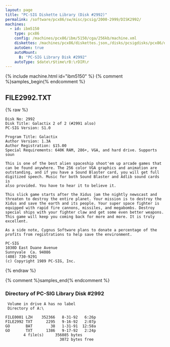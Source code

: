 ```yaml
---
layout: page
title: "PC-SIG Diskette Library (Disk #2992)"
permalink: /software/pcx86/sw/misc/pcsig/2000-2999/DISK2992/
machines:
  - id: ibm5150
    type: pcx86
    config: /machines/pcx86/ibm/5150/cga/256kb/machine.xml
    diskettes: /machines/pcx86/diskettes.json,/disks/pcsigdisks/pcx86/diskettes.json
    autoGen: true
    autoMount:
      B: "PC-SIG Library Disk #2992"
    autoType: $date\r$time\rB:\rDIR\r
---
```


{% include machine.html id="ibm5150" %}
{% comment %}samples_begin{% endcomment %}

## FILE2992.TXT

{% raw %}
```
Disk No: 2992                                                           
Disk Title: Galactix 2 of 2 (#2991 also)                                
PC-SIG Version: S1.0                                                    
                                                                        
Program Title: Galactix                                                 
Author Version: 1.3A                                                    
Author Registration: $15.00                                             
Special Requirements: 640K RAM, 286+, VGA, and hard drive. Supports soun
                                                                        
This is one of the best alien spaceship shoot'em up arcade games that   
can be found anywhere. The 256 color VGA graphics and animation are     
outstanding, and if you have a Sound Blaster card, you will get full    
digitized speech. Music for both Sound Blaster and Adlib sound cards is 
also provided. You have to hear it to believe it.                       
                                                                        
This slick game starts after the Xidus jam the nightly newscast and     
threaten to destroy the entire planet. Your mission is to destroy the   
Xidus and save the earth and its people. Your super space fighter is    
equipped with rapid fire cannons, missiles, and megabombs. Destroy      
special ships with your fighter claw and get some even better weapons.  
This game will keep you coming back for more and more. It is truly      
excellent.                                                              
                                                                        
As a side note, Cygnus Software plans to donate a percentage of the     
profits from registrations to help save the environment.                
                                                                        
PC-SIG                                                                  
1030D East Duane Avenue                                                 
Sunnyvale  Ca. 94086                                                    
(408) 730-9291                                                          
(c) Copyright 1989 PC-SIG, Inc.                                         
```
{% endraw %}

{% comment %}samples_end{% endcomment %}

### Directory of PC-SIG Library Disk #2992

     Volume in drive A has no label
     Directory of A:\

    FILE0001 LZH    352366   8-31-92   6:26p
    FILE2992 TXT      2295   9-16-92   2:07p
    GO       BAT        38   1-31-91  12:58a
    GO       TXT      1386   9-17-92   2:24p
            4 file(s)     356085 bytes
                            3072 bytes free
